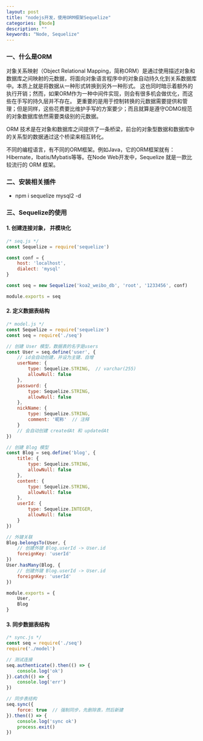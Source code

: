 ```yaml
---
layout: post
title: "nodejs开发，使用ORM框架Sequelize"
categories: [Node]
description: ""
keywords: "Node, Sequelize"
---
```


### 一、什么是ORM



对象关系映射（Object Relational Mapping，简称ORM）是通过使用描述对象和数据库之间映射的元数据，将面向对象语言程序中的对象自动持久化到关系数据库中。本质上就是将数据从一种形式转换到另外一种形式。 这也同时暗示着额外的执行开销；然而，如果ORM作为一种中间件实现，则会有很多机会做优化，而这些在手写的持久层并不存在。 更重要的是用于控制转换的元数据需要提供和管理；但是同样，这些花费要比维护手写的方案要少；而且就算是遵守ODMG规范的对象数据库依然需要类级别的元数据。



ORM 技术是在对象和数据库之间提供了一条桥梁，前台的对象型数据和数据库中的关系型的数据通过这个桥梁来相互转化。



不同的编程语言，有不同的ORM框架。例如Java，它的ORM框架就有：Hibernate，Ibatis/Mybatis等等。在Node Web开发中，Sequelize 就是一款比较流行的 ORM 框架。



### 二、安装相关插件



- npm i sequelize mysql2 -d



### 三、Sequelize的使用



#### 1. 创建连接对象， 并模块化

```javascript
/* seq.js */
const Sequelize = require('sequelize')

const conf = {
    host: 'localhost',
    dialect: 'mysql'
}

const seq = new Sequelize('koa2_weibo_db', 'root', '1233456', conf)

module.exports = seq
```



#### 2. 定义数据表结构

```javascript
/* model.js */
const Sequelize = require('sequelize')
const seq = require('./seq')

// 创建 User 模型，数据表的名字是users
const User = seq.define('user', {
    // id会自动创建，并设为主键、自增
    userName: {
        type: Sequelize.STRING,  // varchar(255)
        allowNull: false
    },
    password: {
        type: Sequelize.STRING,
        allowNull: false
    },
    nickName: {
        type: Sequelize.STRING,
        comment: '昵称'  // 注释
    }
    // 会自动创建 createdAt 和 updatedAt
})

// 创建 Blog 模型
const Blog = seq.define('blog', {
    title: {
        type: Sequelize.STRING,
        allowNull: false
    },
    content: {
        type: Sequelize.STRING,
        allowNull: false
    },
    userId: {
        type: Sequelize.INTEGER,
        allowNull: false
    }
})

// 外键关联
Blog.belongsTo(User, {
    // 创建外键 Blog.userId -> User.id
    foreignKey: 'userId'
})
User.hasMany(Blog, {
    // 创建外键 Blog.userId -> User.id
    foreignKey: 'userId'
})

module.exports = {
    User,
    Blog
}
```



#### 3. 同步数据表结构

```javascript
/* sync.js */
const seq = require('./seq')
require('./model')

// 测试连接
seq.authenticate().then(() => {
    console.log('ok')
}).catch(() => {
    console.log('err')
})

// 同步表结构
seq.sync({
    force: true  // 强制同步，先删除表，然后新建
}).then(() => {
    console.log('sync ok')
    process.exit()
})
```


